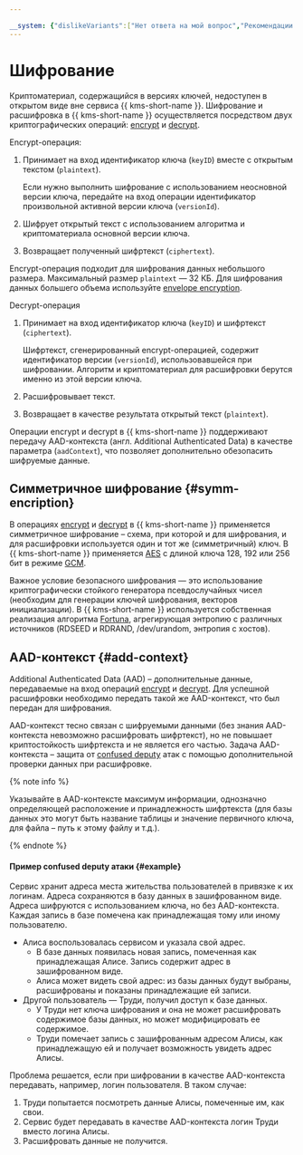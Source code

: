 ```yaml
---

__system: {"dislikeVariants":["Нет ответа на мой вопрос","Рекомендации не помогли","Содержание не соответсвует заголовку","Другое"]}
---
```

# Шифрование

Криптоматериал, содержащийся в версиях ключей, недоступен в открытом виде вне сервиса {{ kms-short-name }}. Шифрование и расшифровка в {{ kms-short-name }} осуществляется посредством двух криптографических операций: [encrypt](../api-ref/SymmetricCrypto/encrypt) и [decrypt](../api-ref/SymmetricCrypto/decrypt).

Encrypt-операция:
1. Принимает на вход идентификатор ключа (`keyID`) вместе с открытым текстом (`plaintext`).
    
    Если нужно выполнить шифрование с использованием неосновной версии ключа, передайте на вход операции идентификатор произвольной активной версии ключа (`versionId`).
1. Шифрует открытый текст с использованием алгоритма и криптоматериала основной версии ключа. 
1. Возвращает полученный шифртекст (`ciphertext`).

Encrypt-операция подходит для шифрования данных небольшого размера. Максимальный размер `plaintext` — 32 КБ. Для шифрования данных большего объема используйте [envelope encryption](../concepts/envelope.md).

Decrypt-операция
1. Принимает на вход идентификатор ключа (`keyID`) и шифртекст (`ciphertext`).

    Шифртекст, сгенерированный encrypt-операцией, содержит идентификатор версии (`versionId`), использовавшейся при шифровании. Алгоритм и криптоматериал для расшифровки берутся именно из этой версии ключа.
1. Расшифровывает текст.
1. Возвращает в качестве результата открытый текст (`plaintext`). 

Операции encrypt и decrypt в {{ kms-short-name }} поддерживают передачу AAD-контекста (англ. Additional Authenticated Data) в качестве параметра (`aadContext`), что позволяет дополнительно обезопасить шифруемые данные.

## Симметричное шифрование {#symm-encription}

В операциях [encrypt](../api-ref/SymmetricCrypto/encrypt) и [decrypt](../api-ref/SymmetricCrypto/decrypt) в {{ kms-short-name }} применяется симметричное шифрование – схема, при которой и для шифрования, и для расшифровки используется один и тот же (симметричный) ключ. В {{ kms-short-name }} применяется [AES](https://en.wikipedia.org/wiki/Advanced_Encryption_Standard) с длиной ключа 128, 192 или 256 бит в режиме [GCM](https://en.wikipedia.org/wiki/Galois/Counter_Mode).

Важное условие безопасного шифрования — это использование криптографически стойкого генератора псевдослучайных чисел (необходим для генерации ключей шифрования, векторов инициализации). В {{ kms-short-name }} используется собственная реализация алгоритма [Fortuna](https://en.wikipedia.org/wiki/Fortuna_(PRNG)), агрегирующая энтропию с различных источников (RDSEED и RDRAND, /dev/urandom, энтропия с хостов).


## AAD-контекст {#add-context}

Additional Authenticated Data (AAD) – дополнительные данные, передаваемые на вход операций [encrypt](../api-ref/SymmetricCrypto/encrypt) и [decrypt](../api-ref/SymmetricCrypto/decrypt). Для успешной расшифровки необходимо передать такой же AAD-контекст, что был передан для шифрования. 

AAD-контекст тесно связан с шифруемыми данными (без знания AAD-контекста невозможно расшифровать шифртекст), но не повышает криптостойкость шифртекста и не является его частью. Задача AAD-контекста – защита от [сonfused deputy](https://en.wikipedia.org/wiki/Confused_deputy_problem) атак с помощью дополнительной проверки данных при расшифровке.

{% note info %}

Указывайте в AAD-контексте максимум информации, однозначно определяющей расположение и принадлежность шифртекста (для базы данных это могут быть название таблицы и значение первичного ключа, для файла – путь к этому файлу и т.д.).

{% endnote %}

#### Пример сonfused deputy атаки {#example}

Сервис хранит адреса места жительства пользователей в привязке к их логинам. Адреса сохраняются в базу данных в зашифрованном виде. Адреса шифруются с использованием ключа, но без AAD-контекста. Каждая запись в базе помечена как принадлежащая тому или иному пользователю.

* Алиса воспользовалась сервисом и указала свой адрес.
    * В базе данных появилась новая запись, помеченная как принадлежащая Алисе. Запись содержит адрес в зашифрованном виде. 
    * Алиса может видеть свой адрес: из базы данных будут выбраны, расшифрованы и показаны принадлежащие ей записи.
* Другой пользователь — Труди, получил доступ к базе данных. 
    * У Труди нет ключа шифрования и она не может расшифровать содержимое базы данных, но может модифицировать ее содержимое. 
    * Труди помечает запись с зашифрованным адресом Алисы, как принадлежащую ей и получает возможность увидеть адрес Алисы.

Проблема решается, если при шифровании в качестве AAD-контекста передавать, например, логин пользователя. В таком случае: 
1. Труди попытается посмотреть данные Алисы, помеченные им, как свои.
1. Сервис будет передавать в качестве AAD-контекста логин Труди вместо логина Алисы.
1. Расшифровать данные не получится.